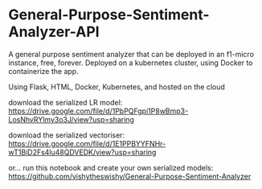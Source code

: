# General-Purpose-Sentiment-Analyzer-API
A general purpose sentiment analyzer that can be deployed in an f1-micro instance, free, forever. Deployed on a kubernetes cluster, using Docker to containerize the app.

Using Flask, HTML, Docker, Kubernetes, and hosted on the cloud

download the serialized LR model:
https://drive.google.com/file/d/1PbPQFgpi1P8wBmp3-LosNhvRYlmy3o3J/view?usp=sharing

download the serialized vectoriser:
https://drive.google.com/file/d/1E1PPBYYFNHr-wT1BiD2Fs4lu48QDVEDK/view?usp=sharing

or...
run this notebook and create your own serialized models:
https://github.com/vishytheswishy/General-Purpose-Sentiment-Analyzer
